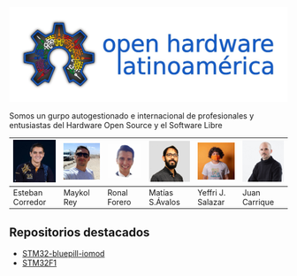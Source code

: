 ![](img/logo_completo.jpg)

Somos un gurpo autogestionado e internacional de profesionales y entusiastas del Hardware Open Source y el Software Libre

|![](img/esteban.jpeg)|![](img/maykol.jpg)|![](img/ronald.jpeg)|![](img/tute.jpeg)|![](img/yefry.jpeg)|![](img/juan.jpeg)|
|--|--|--|--|--|--|
|Esteban Corredor|Maykol Rey|Ronal Forero|Matías S.Ávalos|Yeffri J. Salazar|Juan Carrique|


## Repositorios destacados

* [STM32-bluepill-iomod](https://github.com/Open-Hardware-Latinoamerica/stm32-bluepill-iomod)
* [STM32F1](https://github.com/Open-Hardware-Latinoamerica/STM32F1)